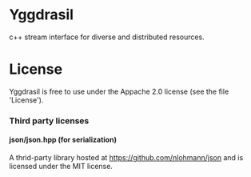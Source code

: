 # Yggdrasil
c++ stream interface for diverse and distributed resources.

# License  
Yggdrasil is free to use under the Appache 2.0 license (see the file 'License').

### Third party licenses
#### json/json.hpp (for serialization)
A thrid-party library hosted at https://github.com/nlohmann/json and is
licensed under the MIT license.
